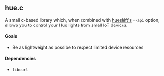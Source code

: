 ## hue.c

A small c-based library which, when combined with [hueshift's](https://github.com/jutonz/hueshift) `--api` option, allows you to control your Hue lights from small IoT devices.

#### Goals
* Be as lightweight as possibe to respect limited device resources

#### Dependencies
* `libcurl`
